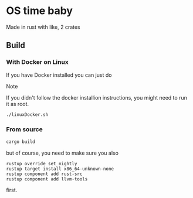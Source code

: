 # OS time baby

Made in rust with like, 2 crates

## Build

### With Docker on Linux

If you have Docker installed you can just do

> [!NOTE]
> If you didn't follow the docker installion instructions, you might need to run it as root.

```bash
./linuxDocker.sh
```

### From source

```bash
cargo build
```

but of course, you need to make sure you also

```
rustup override set nightly
rustup target install x86_64-unknown-none
rustup component add rust-src
rustup component add llvm-tools
```

first.
